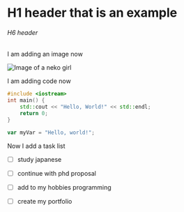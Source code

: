 # H1 header that is an example
###### H6 header

I am adding an image now

![Image of a neko girl](https://th.bing.com/th/id/R.fd40e433bbf99884d1819f47ef78d3a4?rik=q0BJ%2fCWSk9SIGQ&pid=ImgRaw&r=0)

I am adding code now

``` c++
#include <iostream>
int main() {
    std::cout << "Hello, World!" << std::endl;
    return 0; 
}
```

``` javascript
var myVar = "Hello, world!";
```

Now I add a task list
- [ ] study japanese
- [ ] continue with phd proposal
- [ ] add to my hobbies programming
- [ ] create my portfolio

